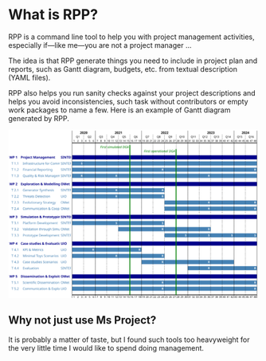 # What is RPP?

RPP is a command line tool to help you with project management
activities, especially if&mdash;like me&mdash;you are not a project
manager ...

The idea is that RPP generate things you need to include in project
plan and reports, such as Gantt diagram, budgets, etc. from textual
description (YAML files).

RPP also helps you run sanity checks against your project descriptions
and helps you avoid inconsistencies, such task without contributors or
empty work packages to name a few. Here is an example of Gantt diagram
generated by RPP.

![RPP Gantt Diagram](/samples/epic/gantt.svg)


## Why not just use Ms Project?

It is probably a matter of taste, but I found such tools too
heavyweight for the very little time I would like to spend doing
management.
